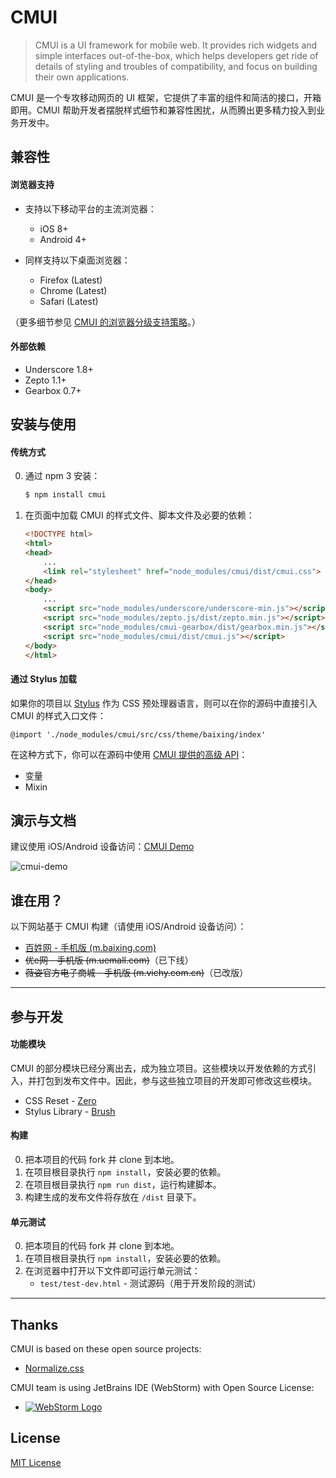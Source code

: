 # CMUI

> CMUI is a UI framework for mobile web. It provides rich widgets and simple interfaces out-of-the-box, which helps developers get ride of details of styling and troubles of compatibility, and focus on building their own applications.

CMUI 是一个专攻移动网页的 UI 框架，它提供了丰富的组件和简洁的接口，开箱即用。CMUI 帮助开发者摆脱样式细节和兼容性困扰，从而腾出更多精力投入到业务开发中。

## 兼容性

#### 浏览器支持

* 支持以下移动平台的主流浏览器：
	* iOS 8+
	* Android 4+

* 同样支持以下桌面浏览器：
	* Firefox (Latest)
	* Chrome (Latest)
	* Safari (Latest)

（更多细节参见 [CMUI 的浏览器分级支持策略](https://github.com/CMUI/doc/issues/2)。）

#### 外部依赖

* Underscore 1.8+
* Zepto 1.1+
* Gearbox 0.7+

## 安装与使用

#### 传统方式

0. 通过 npm 3 安装：

	```sh
	$ npm install cmui
	```

0. 在页面中加载 CMUI 的样式文件、脚本文件及必要的依赖：

	```html
	<!DOCTYPE html>
	<html>
	<head>
		...
		<link rel="stylesheet" href="node_modules/cmui/dist/cmui.css">
	</head>
	<body>
		...
		<script src="node_modules/underscore/underscore-min.js"></script>
		<script src="node_modules/zepto.js/dist/zepto.min.js"></script>
		<script src="node_modules/cmui-gearbox/dist/gearbox.min.js"></script>
		<script src="node_modules/cmui/dist/cmui.js"></script>
	</body>
	</html>
	```

#### 通过 Stylus 加载

如果你的项目以 [Stylus](http://stylus-lang.com/) 作为 CSS 预处理器语言，则可以在你的源码中直接引入 CMUI 的样式入口文件：

```stylus
@import './node_modules/cmui/src/css/theme/baixing/index'
```

在这种方式下，你可以在源码中使用 [CMUI 提供的高级 API](http://cmui.net/demo/v2/theme/baixing/api.php)：

* 变量
* Mixin

## 演示与文档

建议使用 iOS/Android 设备访问：[CMUI Demo](http://cmui.net/)

![cmui-demo](https://cloud.githubusercontent.com/assets/1231359/5896609/594d6914-a573-11e4-8dcf-8bc1378593be.png)

## 谁在用？

以下网站基于 CMUI 构建（请使用 iOS/Android 设备访问）：

* [百姓网 - 手机版 (m.baixing.com)](http://m.baixing.com/)
* ~~优e网 - 手机版 (m.uemall.com)~~（已下线）
* ~~薇姿官方电子商城 - 手机版 (m.vichy.com.cn)~~（已改版）

***

## 参与开发

#### 功能模块

CMUI 的部分模块已经分离出去，成为独立项目。这些模块以开发依赖的方式引入，并打包到发布文件中。因此，参与这些独立项目的开发即可修改这些模块。

* CSS Reset - [Zero](https://github.com/CMUI/zero)
* Stylus Library - [Brush](https://github.com/CMUI/brush)

#### 构建

0. 把本项目的代码 fork 并 clone 到本地。
0. 在项目根目录执行 `npm install`，安装必要的依赖。
0. 在项目根目录执行 `npm run dist`，运行构建脚本。
0. 构建生成的发布文件将存放在 `/dist` 目录下。

#### 单元测试

0. 把本项目的代码 fork 并 clone 到本地。
0. 在项目根目录执行 `npm install`，安装必要的依赖。
0. 在浏览器中打开以下文件即可运行单元测试：
	* `test/test-dev.html` - 测试源码（用于开发阶段的测试）

***

## Thanks

CMUI is based on these open source projects:

* [Normalize.css](https://github.com/necolas/normalize.css)

CMUI team is using JetBrains IDE (WebStorm) with Open Source License:

* [![WebStorm Logo](https://user-images.githubusercontent.com/5830104/32258214-2f230426-bef4-11e7-8a5f-1b4f9e116e87.png)](https://www.jetbrains.com/webstorm/)

## License

[MIT License](http://www.opensource.org/licenses/mit-license.php)

